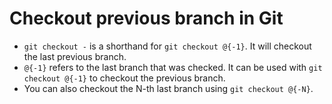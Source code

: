 # Checkout previous branch in Git

- `git checkout -` is a shorthand for `git checkout @{-1}`. It will checkout the last previous branch.
- `@{-1}` refers to the last branch that was checked. It can be used with `git checkout @{-1}` to checkout the previous branch.
- You can also checkout the N-th last branch using `git checkout @{-N}`.
